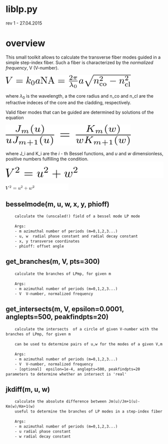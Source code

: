 # liblp.py

rev 1 - 27.04.2015


# overview

This small toolkit allows to calculate the transverse fiber modes guided in a simple step-index fiber.
Such a fiber is characterized by the _normalized frequency_, V (V-number).




<img src="doc_etc/for_v.png" alt="v-number" width="400"/>

where $\lambda_0$ is the wavelength, a the core radius and n_co and n_cl are the refractive indeces of the core and the cladding, respectively.

Valid fiber modes that can be guided are determined by solutions of the equation

<img src="doc_etc/for_jk.png" alt="relation for bessel functions" width="400"/>


where J_i and K_i are the _i_ - th Bessel functions, and _u_ and _w_ dimensionless, positive numbers fulfilling the condition.
![uw relation](doc_etc/for_uw.png)

<img src="doc_etc/for_uw.png" alt="v-uw" width="200"/>

## besselmode(m, u, w, x, y, phioff)

        calculate the (unscaled!) field of a bessel mode LP mode
        
        Args:
        - m azimuthal number of periods (m=0,1,2,3...)
        - u, w  radial phase constant and radial decay constant
        - x, y transverse coordinates
        - phioff: offset angle
    
## get_branches(m, V, pts=300)
        calculate the branches of LPmp, for given m
        
        Args:
        - m azimuthal number of periods (m=0,1,2,3...)
        - V  V-number, normalized frequency
    
## get\_intersects(m, V, epsilon=0.0001, anglepts=500, peakfindpts=20)
        calculate the intersects  of a circle of given V-number with the branches of LPmp, for given m
        
        can be used to determine pairs of u,w for the modes of a given V,m
        
        Args:
        - m azimuthal number of periods (m=0,1,2,3...)
        - V  V-number, normalized frequency
        - [optional]  epsilon=1e-4, anglepts=500, peakfindpts=20   parameters to determine whether an intersect is 'real'
    
## jkdiff(m, u, w)
        calculate the absolute difference between Jm(u)/Jm+1(u)-Km(w)/Km+1(w)
        useful to determine the branches of LP modes in a step-index fiber
        
        Args: 
        - m azimuthal number of periods (m=0,1,2,3...)
        - u radial phase constant
        - w radial decay constant
